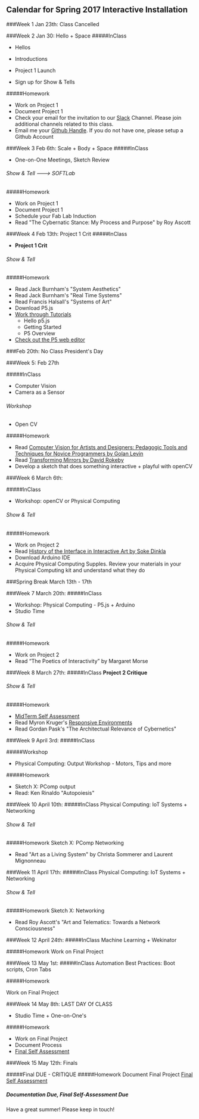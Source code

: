 ## Calendar for Spring 2017 Interactive Installation

###Week 1 Jan 23th: Class Cancelled





###Week 2 Jan 30: Hello + Space
#####InClass
* Hellos
* Introductions
* Project 1 Launch

* Sign up for Show & Tells

#####Homework 
* Work on Project 1
* Document Project 1
* Check your email for the invitation to our [Slack](https://iisp17.slack.com) Channel. Please join additional channels related to this class.
* Email me your [Github Handle](https://github.com/). If you do not have one, please setup a Github Account




###Week 3 Feb 6th: Scale + Body + Space
#####InClass
* One-on-One Meetings, Sketch Review

###### Show & Tell ---> SOFTLab




#####Homework 
* Work on Project 1
* Document Project 1
* Schedule your Fab Lab Induction
* Read "The Cybernatic Stance: My Process and Purpose" by Roy Ascott



###Week 4 Feb 13th: Project 1 Crit
#####InClass  
* **Project 1 Crit**


###### Show & Tell




#####Homework
* Read Jack Burnham's "System Aesthetics"
* Read Jack Burnham's "Real Time Systems"
* Read Francis Halsall's "Systems of Art"
* Download P5.js 
* [Work through Tutorials](https://p5js.org/tutorials/) 
	* Hello p5.js
	* Getting Started
	* P5 Overview
* [Check out the P5 web editor](https://alpha.editor.p5js.org/)


###Feb 20th: No Class President's Day


###Week 5: Feb 27th

#####InClass
* Computer Vision
* Camera as a Sensor

###### Workshop 
* Open CV



#####Homework 
* Read [Computer Vision for Artists and Designers: Pedagogic Tools and Techniques for Novice Programmers by Golan Levin](http://www.flong.com/texts/essays/essay_cvad/)
* Read [Transforming Mirrors by David Rokeby](http://homepage.mac.com/davidrokeby/mirrors.html)
* Develop a sketch that does something interactive + playful with openCV




###Week 6 March 6th: 

#####InClass
* Workshop: openCV or Physical Computing

###### Show & Tell



#####Homework
* Work on Project 2
* Read [History of the Interface in Interactive Art by Soke Dinkla](http://www.kenfeingold.com/dinkla_history.html)
* Download Arduino IDE
* Acquire Physical Computing Supples. Review your materials in your Physical Computing kit and understand what they do


###Spring Break March 13th - 17th


###Week 7 March 20th:
#####InClass
* Workshop: Physical Computing - P5.js + Arduino
* Studio Time

###### Show & Tell


#####Homework 

* Work on Project 2
* Read “The Poetics of Interactivity” by Margaret Morse



###Week 8 March 27th: 
#####InClass
**Project 2 Critique**

###### Show & Tell



#####Homework
* [MidTerm Self Assessment](SelfAssessments.md)
* Read Myron Kruger's [Responsive Environments](http://www.ctcs505.com/wp-content/uploads/2016/01/Krueger.pdf)
* Read Gordan Pask's "The Architectual Relevance of Cybernetics"


###Week 9 April 3rd:
#####InClass



#####Workshop
* Physical Computing: Output Workshop - Motors, Tips and more


#####Homework 
* Sketch X: PComp output
* Read: Ken Rinaldo "Autopoiesis"




###Week 10 April 10th:
#####InClass
Physical Computing: IoT Systems + Networking

###### Show & Tell


#####Homework
Sketch X: PComp Networking
* Read "Art as a Living System" by Christa Sommerer and Laurent Mignonneau




###Week 11 April 17th:
#####InClass
Physical Computing: IoT Systems + Networking

###### Show & Tell


#####Homework
Sketch X: Networking
* Read Roy Ascott's "Art and Telematics: Towards a Network Consciousness"





###Week 12 April 24th:
#####InClass
Machine Learning + Wekinator


#####Homework
Work on Final Project



###Week 13 May 1st:
#####InClass
Automation
Best Practices: Boot scripts, Cron Tabs
		
#####Homework

Work on Final Project



###Week 14 May 8th: LAST DAY Of CLASS 
* Studio Time + One-on-One's

#####Homework

* Work on Final Project
* Document Process
* [Final Self Assessment](SelfAssessments.md)



###Week 15 May 12th: Finals  

#####Final DUE - CRITIQUE
#####Homework
Document Final Project
[Final Self Assessment](SelfAssessments.md)
##### Documentation Due, Final Self-Assessment Due

Have a great summer! Please keep in touch!
